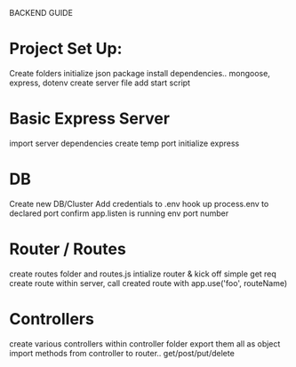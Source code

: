BACKEND GUIDE 

# Project Set Up:
Create folders
initialize json package
install dependencies.. mongoose, express, dotenv
create server file
add start script

# Basic Express Server
import server dependencies
create temp port
initialize express

# DB
Create new DB/Cluster
Add credentials to .env
hook up process.env to declared port
confirm app.listen is running env port number

# Router / Routes
create routes folder and routes.js
intialize router & kick off simple get req
create route within server, call created route with app.use('foo', routeName)

# Controllers
create various controllers within controller folder
export them all as object
import methods from controller to router.. get/post/put/delete